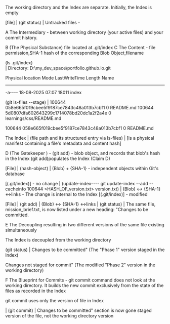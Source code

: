 The working directory and the Index are separate. Initially, the Index is empty

[file]
|
(git status)
|
Untracked files - 




A The Intermediary - between  working directory (your active files) and your commit history.

B (The Physical Substance) file located at
.git/index
C The Content - file permission,SHA-1 hash of the corresponding Blob Object,filename



(ls  .git/index)              
|
Directory: D:\my_dev_space\portfolio.github.io\.git

Physical location
Mode                 LastWriteTime         Length Name
----                 -------------         ------ ----
-a----        18-08-2025     07:07          18011 index

(git ls-files --stage)
|
100644 058e665f019cbee5f9187ce7843c48a013b7cbf1 0       README.md
100644 5d0807dfa602643299c1714078bd20dc1a2f2a4e 0       learnings/css/README.md

100644 058e665f019cbee5f9187ce7843c48a013b7cbf1 0       README.md


The Index 
|
(file path and its structured entry via ls-files)
|
[is a physical manifest containing a file's metadata and content hash]  



D (The Gatekeeper )  - (git add) - blob object, and records that blob's hash in the Index
(git add)populates the Index (Claim D)

[File]
|
(hash-object)
|
(Blob) + {SHA-1} -  independent objects within Git's database

[(.git/index)] - no change
|
(update-index---- git update-index --add --cacheinfo 100644 <HASH_OF_version.txt> version.txt)
|
(Blob) ↔ {SHA-1} ↔links - The change is internal to the Index [(.git/index)] - modified


[File]
|
(git add)
|
(Blob) ↔ {SHA-1} ↔links
|
(git status)
|
The same file, mission_brief.txt, is now listed under a new heading: "Changes to be committed.


E The Decoupling resulting in two different versions of the same file existing simultaneously

The Index is decoupled from the working directory 

(git status)
|
Changes to be committed" (The "Phase 1" version staged in the Index)

Changes not staged for commit" (The modified "Phase 2" version in the working directory)


F The Blueprint for Commits - git commit command does not look at the working directory. It builds the new commit exclusively from the state of the files as recorded in the Index

 git commit uses only the version of file in Index

 |
 (git commit)
 |
 Changes to be committed" section is now gone
 staged version of the file, not the working directory version